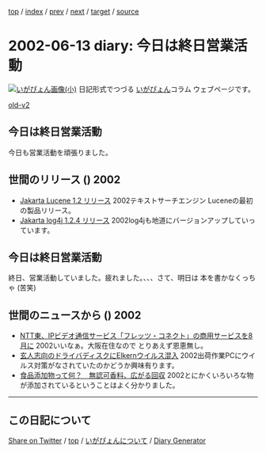 [top](../index.html) 
 / [index](index.html) 
 / [prev](ig020612.html) 
 / [next](ig020614.html) 
 / [target](https://igapyon.github.io/diary/2002/ig020613.html) 
 / [source](https://github.com/igapyon/diary/blob/gh-pages/2002/ig020613.src.md) 

2002-06-13 diary: 今日は終日営業活動
=====================================================================================================
[![いがぴょん画像(小)](https://igapyon.github.io/diary/images/iga200306s.jpg "いがぴょん")](https://igapyon.github.io/diary/memo/memoigapyon.html) 日記形式でつづる [いがぴょん](https://igapyon.github.io/diary/memo/memoigapyon.html)コラム ウェブページです。

[old-v2](ig020613-orig.html)

## 今日は終日営業活動

今日も営業活動を頑張りました。


## 世間のリリース () 2002

* [Jakarta Lucene 1.2 リリース](http://jakarta.apache.org/lucene/)  2002テキストサーチエンジン Luceneの最初の製品リリース。
* [Jakarta log4j 1.2.4 リリース](http://jakarta.apache.org/log4j/)  2002log4jも地道にバージョンアップしていっています。

## 今日は終日営業活動

終日、営業活動していました。疲れました。、、、さて、明日は 本を書かなくっちゃ (苦笑)

## 世間のニュースから () 2002

* [NTT東、IPビデオ通信サービス「フレッツ・コネクト」の商用サービスを8月に](http://www.zdnet.co.jp/news/0206/13/njbt_05.html)  2002いいなぁ。大阪在住なので とりあえず恩恵無し。
* [玄人志向のドライバディスクにElkernウイルス混入](http://www.zdnet.co.jp/news/0206/13/njbt_10.html)  2002出荷作業PCにウイルス対策がなされていたのかどうか興味有ります。
* [食品添加物って何？　無認可香料、広がる回収](http://www.asahi.com/life/food/020607d.html)  2002とにかくいろいろな物が添加されているということはよく分かりました。


----------------------------------------------------------------------------------------------------

## この日記について

[Share on Twitter](https://twitter.com/intent/tweet?hashtags=igapyon%2Cdiary%2C%E3%81%84%E3%81%8C%E3%81%B4%E3%82%87%E3%82%93&text=%E4%BB%8A%E6%97%A5%E3%81%AF%E7%B5%82%E6%97%A5%E5%96%B6%E6%A5%AD%E6%B4%BB%E5%8B%95&url=https%3A%2F%2Figapyon.github.io%2Fdiary%2F2002%2Fig020613.html) / [top](../index.html) / [いがぴょんについて](https://igapyon.github.io/diary/memo/memoigapyon.html) / [Diary Generator](https://github.com/igapyon/igapyonv3)
